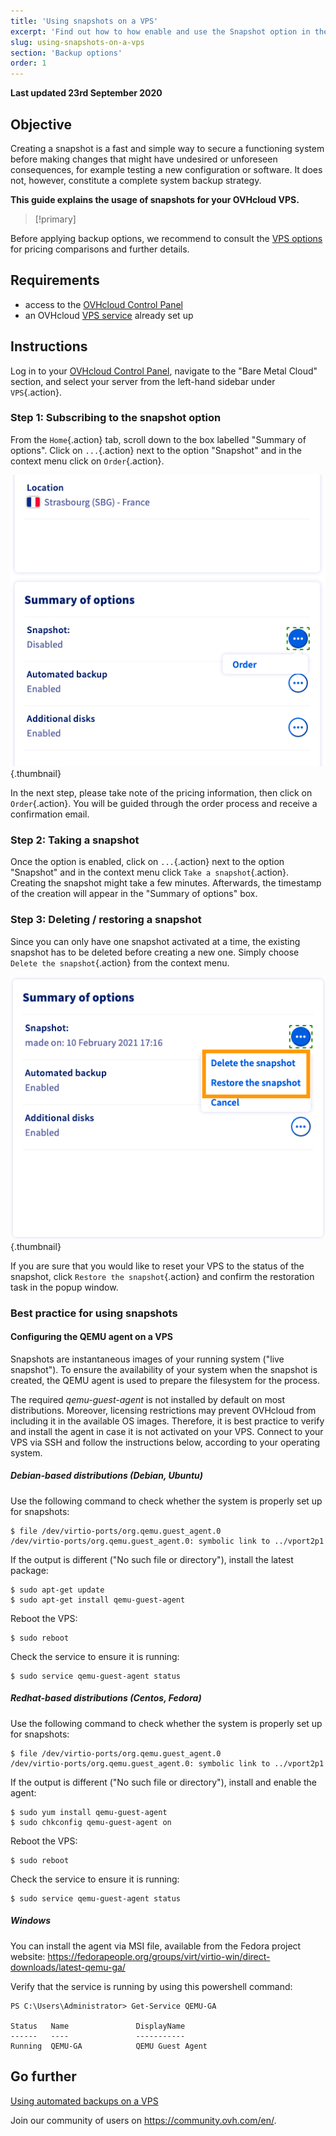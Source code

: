 ```yaml
---
title: 'Using snapshots on a VPS'
excerpt: 'Find out how to how enable and use the Snapshot option in the OVHcloud Control Panel'
slug: using-snapshots-on-a-vps
section: 'Backup options'
order: 1
---
```


**Last updated 23rd September 2020**


## Objective

Creating a snapshot is a fast and simple way to secure a functioning system before making changes that might have undesired or unforeseen consequences, for example testing a new configuration or software. It does not, however, constitute a complete system backup strategy.

**This guide explains the usage of snapshots for your OVHcloud VPS.**

> [!primary]
>
Before applying backup options, we recommend to consult the [VPS options](https://www.ovhcloud.com/en/vps/options/) for pricing comparisons and further details.
>

## Requirements

- access to the [OVHcloud Control Panel](https://ca.ovh.com/auth/?action=gotomanager)
- an OVHcloud [VPS service](https://www.ovhcloud.com/en-ca/vps/) already set up


## Instructions

Log in to your [OVHcloud Control Panel](https://ca.ovh.com/auth/?action=gotomanager), navigate to the "Bare Metal Cloud" section, and select your server from the left-hand sidebar under `VPS`{.action}.

### Step 1: Subscribing to the snapshot option

From the `Home`{.action} tab, scroll down to the box labelled "Summary of options". Click on `...`{.action} next to the option "Snapshot" and in the context menu click on `Order`{.action}.

![snapshotvps](images/snapshot_vps_step1b.png){.thumbnail}

In the next step, please take note of the pricing information, then click on `Order`{.action}. You will be guided through the order process and receive a confirmation email.

### Step 2: Taking a snapshot

Once the option is enabled, click on `...`{.action} next to the option "Snapshot" and in the context menu click `Take a snapshot`{.action}. Creating the snapshot might take a few minutes. Afterwards, the timestamp of the creation will appear in the "Summary of options" box.

### Step 3: Deleting / restoring a snapshot

Since you can only have one snapshot activated at a time, the existing snapshot has to be deleted before creating a new one. Simply choose `Delete the snapshot`{.action} from the context menu.

![snapshotvps](images/snapshot_vps_step2.png){.thumbnail}

If you are sure that you would like to reset your VPS to the status of the snapshot, click `Restore the snapshot`{.action} and confirm the restoration task in the popup window.

### Best practice for using snapshots

#### Configuring the QEMU agent on a VPS

Snapshots are instantaneous images of your running system ("live snapshot"). To ensure the availability of your system when the snapshot is created, the QEMU agent is used to prepare the filesystem for the process.

The required *qemu-guest-agent* is not installed by default on most distributions. Moreover, licensing restrictions may prevent OVHcloud from including it in the available OS images. Therefore, it is best practice to verify and install the agent in case it is not activated on your VPS. Connect to your VPS via SSH and follow the instructions below, according to your operating system.

##### **Debian-based distributions (Debian, Ubuntu)**

Use the following command to check whether the system is properly set up for snapshots:

```
$ file /dev/virtio-ports/org.qemu.guest_agent.0
/dev/virtio-ports/org.qemu.guest_agent.0: symbolic link to ../vport2p1
```
If the output is different ("No such file or directory"), install the latest package:

```
$ sudo apt-get update
$ sudo apt-get install qemu-guest-agent
```

Reboot the VPS:

```
$ sudo reboot
```

Check the service to ensure it is running:

```
$ sudo service qemu-guest-agent status
```

##### **Redhat-based distributions (Centos, Fedora)**

Use the following command to check whether the system is properly set up for snapshots:

```
$ file /dev/virtio-ports/org.qemu.guest_agent.0
/dev/virtio-ports/org.qemu.guest_agent.0: symbolic link to ../vport2p1
```

If the output is different ("No such file or directory"), install and enable the agent:

```
$ sudo yum install qemu-guest-agent
$ sudo chkconfig qemu-guest-agent on
```

Reboot the VPS:

```
$ sudo reboot
```

Check the service to ensure it is running:

```
$ sudo service qemu-guest-agent status
```

##### **Windows**

You can install the agent via MSI file, available from the Fedora project website: <https://fedorapeople.org/groups/virt/virtio-win/direct-downloads/latest-qemu-ga/>

Verify that the service is running by using this powershell command:

```
PS C:\Users\Administrator> Get-Service QEMU-GA

Status   Name               DisplayName
------   ----               -----------
Running  QEMU-GA            QEMU Guest Agent
```

## Go further

[Using automated backups on a VPS](../using-automated-backups-on-a-vps)

Join our community of users on <https://community.ovh.com/en/>.
